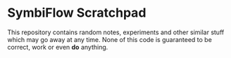 # SymbiFlow Scratchpad

This repository contains random notes, experiments and other similar stuff
which may go away at any time. None of this code is guaranteed to be correct,
work or even **do** anything.
